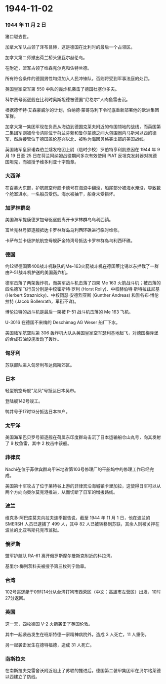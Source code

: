 # 1944-11-02

### 1944 年 11 月 2 日

猪口聪去世。

加拿大军队占领了泽布吕赫，这是德国在比利时的最后一个占领区。

加拿大第二师撤出荷兰桥头堡瓦尔赫伦岛。

在附近，盟军占领了维森克尔克和佐特兰德。

所有符合条件的德国男性均须加入人民冲锋队，否则将受到军事法庭的处罚。

英国皇家空军第 550 中队的轰炸机袭击了德国杜塞尔多夫。

科尔赛号驱逐舰在比利时奥斯坦德被德国"尼格尔"人肉鱼雷击沉。

根据德怀特·艾森豪威尔的计划，伯纳德·蒙哥马利下令彻底重新部署他的欧洲集团军群。

加拿大第一集团军现在负责从海边到德国克莱夫附近的帝国领地的战线，而英国第二集团军则被命令清除位于荷兰芬赖和鲁尔蒙德之间大包围圈内马斯河以西的德军，然后接管位于德国盖伦基兴以北、被称为海因贝格突出部的美国战线。

英国陆军皇家诺森伯兰燧发枪团上尉（临时少校）罗伯特亨利凯恩因在 1944 年 9
月 19 日至 25 日在荷兰阿纳姆战役期间多次有效使用 PIAT
反坦克发射器对抗德国坦克，而被授予维多利亚十字勋章。

### 大西洋

在百慕大东部，护航航空母舰卡德号在海浪中翻滚，船尾部分被海水淹没，导致数个舱室进水，一名船员受伤。海水被抽干，船身未受损坏。

### 加罗林群岛

美国海军提康德罗加号驱逐舰离开卡罗林群岛乌利西镇。

富兰克林号驱逐舰抵达卡罗林群岛乌利西环礁进行临时维修。

卡萨布兰卡级护航航空母舰萨金特湾号抵达卡罗林群岛乌利西环礁。

### 德国

约12架德国第400战斗机联队的Me-163火箭战斗机在德国莱比锡以东拦截了一群由P-51战斗机护送的美国轰炸机。

德军击落了两架轰炸机，而美军战斗机击落了四架 Me 163
火箭战斗机；被击落的四名德军飞行员分别是中校霍斯特·罗利 (Horst
Rolly)、中校赫伯特·斯特拉兹尼基 (Herbert
Straznicky)、中校冈瑟·安德烈亚斯 (Gunther Andreas) 和雅各布·博伦拉特
(Jacob Bollenrath，军衔不详)。

博伦拉特的战斗机是最后一架被 P-51 战斗机击落的 Me 163 飞机。

U-3016 在德国不来梅的 Deschimag AG Weser 船厂下水。

美国陆军航空队第 306
轰炸机大队从英国皇家空军瑟利基地起飞，对德国梅泽堡的合成石油设施发动了轰炸。

### 匈牙利

苏联部队进入匈牙利布达佩斯郊区。

### 日本

轻型航空母舰"龙凤"号抵达日本吴市。

登陆舰142号竣工。

鸭井号于17时13分抵达日本神户。

### 太平洋

美国海军巴贝罗号驱逐舰在荷属东印度群岛击沉了日本运输船仓山丸号，向其发射了
9 枚鱼雷，其中 2 枚击中该船。

### 菲律宾

Nachi在位于菲律宾群岛甲米地省第103号修理厂的干船坞中的修理工作已经完成。

美国第十军攻占了位于莱特谷上游的菲律宾沿海城镇卡里加拉，这使得日军可以从两个方向向奥尔莫克港推进，从而切断了日军的增援路线。

### 波兰

维克多·阿巴库莫夫向拉夫连季报告说，截至 1944 年 11 月 1 日，他在波兰的
SMERSH 人员已逮捕了 499 人，其中 82
人已被转移到苏联，其余人则被关押在波兰的比亚韦斯托克市监狱。

### 俄罗斯

盟军护航队 RA-61 离开俄罗斯摩尔曼斯克附近的科拉湾。

基里尔·梅列茨科夫被授予第三枚列宁勋章。

### 台湾

102号巡逻艇于09时14分从台湾打狗市西荣区（中文：高雄市左营区）出发，10时27分返回。

### 英国

这一天，四枚德国 V-2 火箭袭击了英国伦敦。

其中一起袭击发生在班斯特德一家精神病院外，造成 3 人死亡，11 人重伤。

另一起袭击发生在德特福德，造成 31 人死亡。

### 南斯拉夫

在南斯拉夫克雷舍沃附近阻止了苏联的推进后，德国第二装甲集团军在贝尔格莱德以西建立了防线。